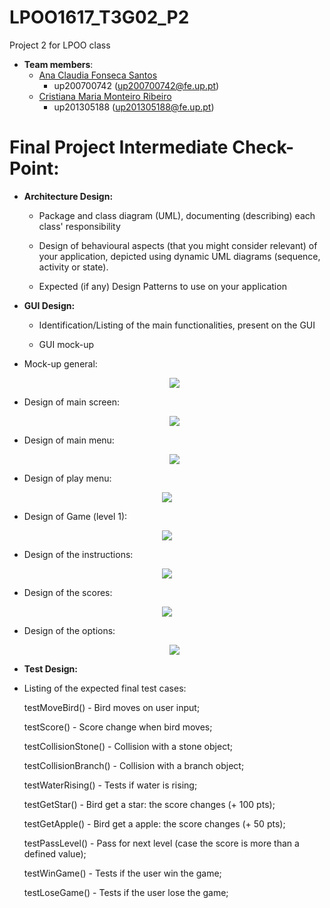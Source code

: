 # LPOO1617_T3G02_P2
Project 2 for LPOO class

* **Team members**:
   * [Ana Claudia Fonseca Santos](https://github.com/anaezes) 
      * up200700742 (up200700742@fe.up.pt)
   * [Cristiana Maria Monteiro Ribeiro](https://github.com/311-311) 
      * up201305188 (up201305188@fe.up.pt)
      
      
# Final Project Intermediate Check-Point:

* **Architecture Design:**
  * Package and class diagram (UML), documenting (describing) each class' responsibility
  
  * Design of behavioural aspects (that you might consider relevant) of your application, depicted using dynamic UML diagrams (sequence, activity or state).
  
  * Expected (if any) Design Patterns to use on your application


* **GUI Design:**
  * Identification/Listing of the main functionalities, present on the GUI
  
  * GUI mock-up
  
 * Mock-up general:
    
    <p align="center"> <img src="prj_images/final.png"> </p>

 * Design of main screen:
    
    <p align="center"> <img src="prj_images/init.png"> </p>
  
 * Design of main menu:
    
   <p align="center"> <img src="prj_images/mainMenu.png"> </p>
 
 * Design of play menu:
 
<p align="center"> <img src="prj_images/gameMenu.png"> </p>
   
 * Design of Game (level 1):
 
<p align="center"> <img src="prj_images/game.png"> </p>
  
  
 * Design of the instructions:
 
<p align="center"> <img src="prj_images/instructions.png"> </p>
  
  
 * Design of the scores:
 
<p align="center"> <img src="prj_images/scores.png"> </p>
  
  
 * Design of the options:
    
    <p align="center"> <img src="prj_images/options.png"> </p>
  

* **Test Design:**

 * Listing of the expected final test cases:
  
      testMoveBird() - Bird moves on user input;
      
      testScore() - Score change when bird moves;
      
      testCollisionStone() - Collision with a stone object;
      
      testCollisionBranch() - Collision with a branch object;
      
      testWaterRising() - Tests if water is rising;
      
      testGetStar() - Bird get a star: the score changes (+ 100 pts);
      
      testGetApple() - Bird get a apple: the score changes (+ 50 pts);
      
      testPassLevel() - Pass for next level (case the score is more than a defined value);
      
      testWinGame() - Tests if the user win the game;
      
      testLoseGame() - Tests if the user lose the game;
